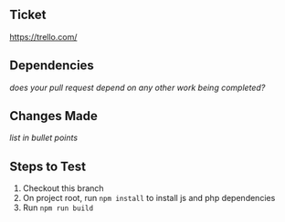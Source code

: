 ## Ticket
https://trello.com/

## Dependencies
_does your pull request depend on any other work being completed?_

## Changes Made
_list in bullet points_


## Steps to Test
1. Checkout this branch
2. On project root, run `npm install` to install js and php dependencies
3. Run `npm run build`
